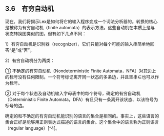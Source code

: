 ## 3.6　有穷自动机

现在，我们将揭示Lex是如何将它的输入程序变成一个词法分析器的。转换的核心是被称为有穷自动机（finite automata）的表示方法。这些自动机在本质上是与状态转换图类似的图，但有如下几点不同：

1）有穷自动机是识别器（recognizer），它们只能对每个可能的输入串简单地回答“是”或“否”。

2）有穷自动机分为两类：

① 不确定的有穷自动机（Nondeterministic Finite Automata，NFA）对其边上的标号没有任何限制。一个符号标记离开同一状态的多条边，并且空串∈也可以作为标号。

② 对于每个状态及自动机输入字母表中的每个符号，确定的有穷自动机（Deterministic Finite Automata，DFA）有且只有一条离开该状态、以该符号为标号的边。

确定的和不确定的有穷自动机能识别的语言的集合是相同的。事实上，这些语言的集合正好是能够用正则表达式描述的语言的集合。这个集合中的语言称为正则语言（regular language）[^4]。